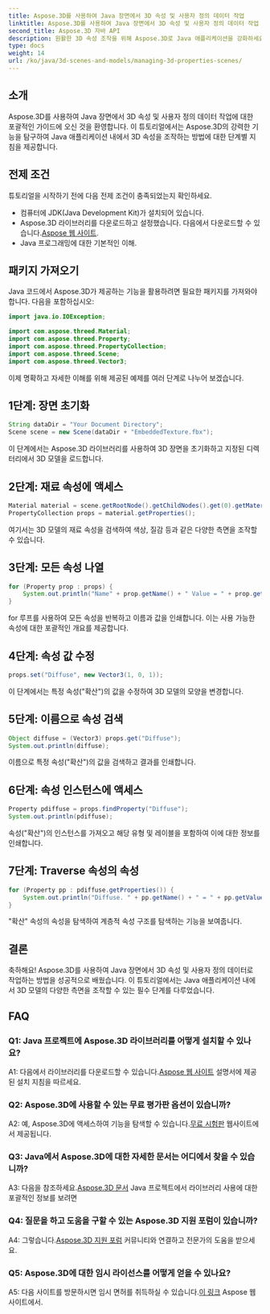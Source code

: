 ```yaml
---
title: Aspose.3D를 사용하여 Java 장면에서 3D 속성 및 사용자 정의 데이터 작업
linktitle: Aspose.3D를 사용하여 Java 장면에서 3D 속성 및 사용자 정의 데이터 작업
second_title: Aspose.3D 자바 API
description: 원활한 3D 속성 조작을 위해 Aspose.3D로 Java 애플리케이션을 강화하세요. 단계별 안내를 보려면 튜토리얼을 따르세요.
type: docs
weight: 14
url: /ko/java/3d-scenes-and-models/managing-3d-properties-scenes/
---
```

## 소개

Aspose.3D를 사용하여 Java 장면에서 3D 속성 및 사용자 정의 데이터 작업에 대한 포괄적인 가이드에 오신 것을 환영합니다. 이 튜토리얼에서는 Aspose.3D의 강력한 기능을 탐구하여 Java 애플리케이션 내에서 3D 속성을 조작하는 방법에 대한 단계별 지침을 제공합니다.

## 전제 조건

튜토리얼을 시작하기 전에 다음 전제 조건이 충족되었는지 확인하세요.

- 컴퓨터에 JDK(Java Development Kit)가 설치되어 있습니다.
-  Aspose.3D 라이브러리를 다운로드하고 설정했습니다. 다음에서 다운로드할 수 있습니다.[Aspose 웹 사이트](https://releases.aspose.com/3d/java/).
- Java 프로그래밍에 대한 기본적인 이해.

## 패키지 가져오기

Java 코드에서 Aspose.3D가 제공하는 기능을 활용하려면 필요한 패키지를 가져와야 합니다. 다음을 포함하십시오:

```java
import java.io.IOException;

import com.aspose.threed.Material;
import com.aspose.threed.Property;
import com.aspose.threed.PropertyCollection;
import com.aspose.threed.Scene;
import com.aspose.threed.Vector3;
```

이제 명확하고 자세한 이해를 위해 제공된 예제를 여러 단계로 나누어 보겠습니다.

## 1단계: 장면 초기화

```java
String dataDir = "Your Document Directory";
Scene scene = new Scene(dataDir + "EmbeddedTexture.fbx");
```

이 단계에서는 Aspose.3D 라이브러리를 사용하여 3D 장면을 초기화하고 지정된 디렉터리에서 3D 모델을 로드합니다.

## 2단계: 재료 속성에 액세스

```java
Material material = scene.getRootNode().getChildNodes().get(0).getMaterial();
PropertyCollection props = material.getProperties();
```

여기서는 3D 모델의 재료 속성을 검색하여 색상, 질감 등과 같은 다양한 측면을 조작할 수 있습니다.

## 3단계: 모든 속성 나열

```java
for (Property prop : props) {
    System.out.println("Name" + prop.getName() + " Value = " + prop.getValue());
}
```

for 루프를 사용하여 모든 속성을 반복하고 이름과 값을 인쇄합니다. 이는 사용 가능한 속성에 대한 포괄적인 개요를 제공합니다.

## 4단계: 속성 값 수정

```java
props.set("Diffuse", new Vector3(1, 0, 1));
```

이 단계에서는 특정 속성("확산")의 값을 수정하여 3D 모델의 모양을 변경합니다.

## 5단계: 이름으로 속성 검색

```java
Object diffuse = (Vector3) props.get("Diffuse");
System.out.println(diffuse);
```

이름으로 특정 속성("확산")의 값을 검색하고 결과를 인쇄합니다.

## 6단계: 속성 인스턴스에 액세스

```java
Property pdiffuse = props.findProperty("Diffuse");
System.out.println(pdiffuse);
```

속성("확산")의 인스턴스를 가져오고 해당 유형 및 레이블을 포함하여 이에 대한 정보를 인쇄합니다.

## 7단계: Traverse 속성의 속성

```java
for (Property pp : pdiffuse.getProperties()) {
    System.out.println("Diffuse. " + pp.getName() + " = " + pp.getValue());
}
```

"확산" 속성의 속성을 탐색하여 계층적 속성 구조를 탐색하는 기능을 보여줍니다.

## 결론

축하해요! Aspose.3D를 사용하여 Java 장면에서 3D 속성 및 사용자 정의 데이터로 작업하는 방법을 성공적으로 배웠습니다. 이 튜토리얼에서는 Java 애플리케이션 내에서 3D 모델의 다양한 측면을 조작할 수 있는 필수 단계를 다루었습니다.

## FAQ

### Q1: Java 프로젝트에 Aspose.3D 라이브러리를 어떻게 설치할 수 있나요?

 A1: 다음에서 라이브러리를 다운로드할 수 있습니다.[Aspose 웹 사이트](https://releases.aspose.com/3d/java/) 설명서에 제공된 설치 지침을 따르세요.

### Q2: Aspose.3D에 사용할 수 있는 무료 평가판 옵션이 있습니까?

 A2: 예, Aspose.3D에 액세스하여 기능을 탐색할 수 있습니다.[무료 시험판](https://releases.aspose.com/) 웹사이트에서 제공됩니다.

### Q3: Java에서 Aspose.3D에 대한 자세한 문서는 어디에서 찾을 수 있습니까?

 A3: 다음을 참조하세요.[Aspose.3D 문서](https://reference.aspose.com/3d/java/) Java 프로젝트에서 라이브러리 사용에 대한 포괄적인 정보를 보려면

### Q4: 질문을 하고 도움을 구할 수 있는 Aspose.3D 지원 포럼이 있습니까?

A4: 그렇습니다.[Aspose.3D 지원 포럼](https://forum.aspose.com/c/3d/18) 커뮤니티와 연결하고 전문가의 도움을 받으세요.

### Q5: Aspose.3D에 대한 임시 라이선스를 어떻게 얻을 수 있나요?

 A5: 다음 사이트를 방문하시면 임시 면허를 취득하실 수 있습니다.[이 링크](https://purchase.aspose.com/temporary-license/) Aspose 웹 사이트에서.